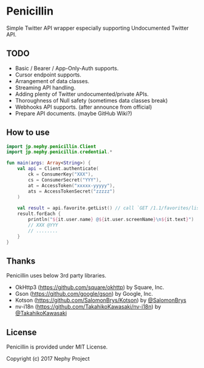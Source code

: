 # Penicillin
Simple Twitter API wrapper especially supporting Undocumented Twitter API.

## TODO
- Basic / Bearer / App-Only-Auth supports.
- Cursor endpoint supports.
- Arrangement of data classes.
- Streaming API handling.
- Adding plenty of Twitter undocumented/private APIs.
- Thoroughness of Null safety (sometimes data classes break)
- Webhooks API supports. (after announce from official)
- Prepare API documents. (maybe GitHub Wiki?)

## How to use
```kotlin
import jp.nephy.penicillin.Client
import jp.nephy.penicillin.credential.*

fun main(args: Array<String>) {
    val api = Client.authenticate(
        ck = ConsumerKey("XXX"),
        cs = ConsumerSecret("YYY"),
        at = AccessToken("xxxxx-yyyyy"),
        ats = AccessTokenSecret("zzzzz")
    )
    
    val result = api.favorite.getList() // call `GET /1.1/favorites/list.json`
    result.forEach {
        println("${it.user.name} @${it.user.screenName}\n${it.text}")
        // XXX @YYY
        // ........
    }
}
```

## Thanks
Penicillin uses below 3rd party libraries.
- OkHttp3 (https://github.com/square/okhttp) by Square, Inc.
- Gson (https://github.com/google/gson) by Google, Inc.
- Kotson (https://github.com/SalomonBrys/Kotson) by [@SalomonBrys](https://github.com/SalomonBrys)
- nv-i18n (https://github.com/TakahikoKawasaki/nv-i18n) by [@TakahikoKawasaki](https://github.com/TakahikoKawasaki)

## License
Penicillin is provided under MIT License.  

Copyright (c) 2017 Nephy Project
